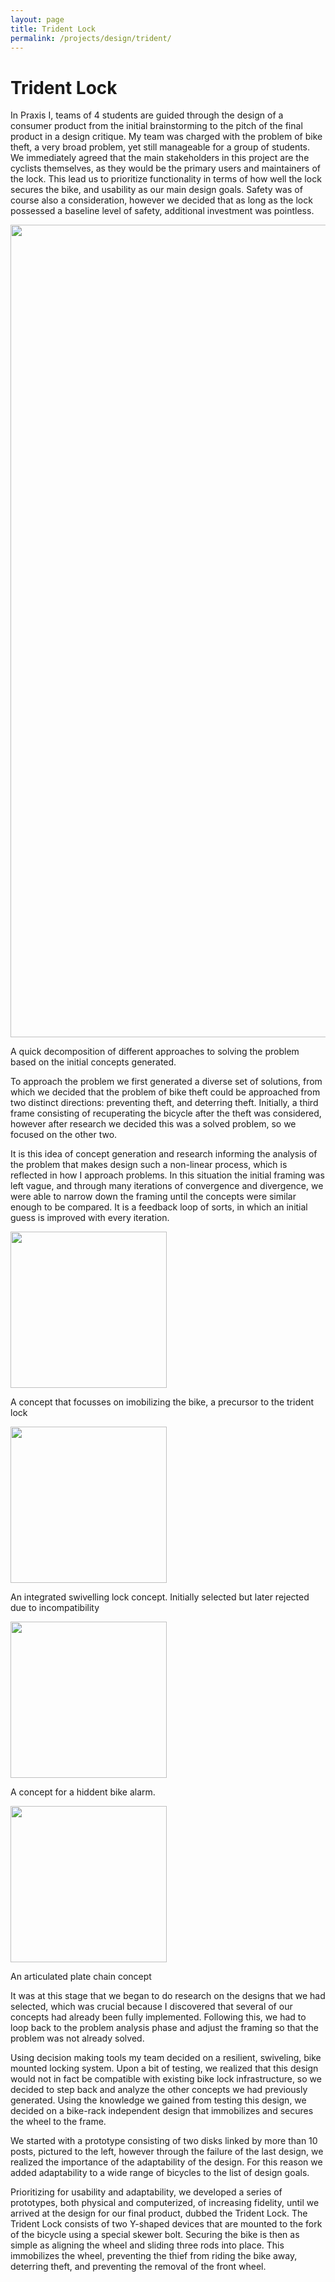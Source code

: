 ```yaml
---
layout: page
title: Trident Lock
permalink: /projects/design/trident/
---
```


Trident Lock
====

In Praxis I, teams of 4 students are guided through the design of a consumer product from the initial brainstorming to the pitch of the final product in a design critique. My team was charged with the problem of bike theft, a very broad problem, yet still manageable for a group of students. We immediately agreed that the main stakeholders in this project are the cyclists themselves, as they would be the primary users and maintainers of the lock. This lead us to prioritize functionality in terms of how well the lock secures the bike, and usability as our main design goals. Safety was of course also a consideration, however we decided that as long as the lock possessed a baseline level of safety, additional investment was pointless.

<div class="center">
    <div class="image-container">
        <img src="{{ site.baseurl }}/assets/design/func_dec.jpg" width="1300">
        <p>A quick decomposition of different approaches to solving the problem based on the initial concepts generated.</p>
    </div>
</div>


To approach the problem we first generated a diverse set of solutions, from which we decided that the problem of bike theft could be approached from two distinct directions: preventing theft, and deterring theft. Initially, a third frame consisting of recuperating the bicycle after the theft was considered, however after research we decided this was a solved problem, so we focused on the other two.

It is this idea of concept generation and research informing the analysis of the problem that makes design such a non-linear process, which is reflected in how I approach problems. In this situation the initial framing was left vague, and through many iterations of convergence and divergence, we were able to narrow down the framing until the concepts were similar enough to be compared. It is a feedback loop of sorts, in which an initial guess is improved with every iteration.

<div class="center">
    <div>
        <div class="image-container row4">
            <img src="{{ site.baseurl }}/assets/design/Concept0.jpg" height="250">
            <p>A concept that focusses on imobilizing the bike, a precursor to the trident lock</p>
        </div>
        <div class="image-container row4">
            <img src="{{ site.baseurl }}/assets/design/Concept1.png" height="250">
            <p>An integrated swivelling lock concept. Initially selected but later rejected due to incompatibility </p>
        </div>
        <div class="image-container row4">
            <img src="{{ site.baseurl }}/assets/design/Concept2.png" height="250">
            <p>A concept for a hiddent bike alarm.</p>
        </div>
        <div class="image-container row4">
            <img src="{{ site.baseurl }}/assets/design/Concept3.jpg" height="250">
            <p>An articulated plate chain concept</p>
        </div>
    </div>
</div>

It was at this stage that we began to do research on the designs that we had selected, which was crucial because I discovered that several of our concepts had already been fully implemented. Following this, we had to loop back to the problem analysis phase and adjust the framing so that the problem was not already solved.

Using decision making tools my team decided on a resilient, swiveling, bike mounted locking system. Upon a bit of testing, we realized that this design would not in fact be compatible with existing bike lock infrastructure, so we decided to step back and analyze the other concepts we had previously generated. Using the knowledge we gained from testing this design, we decided on a bike-rack independent design that immobilizes and secures the wheel to the frame.

We started with a prototype consisting of two disks linked by more than 10 posts, pictured to the left, however through the failure of the last design, we realized the importance of the adaptability of the design. For this reason we added adaptability to a wide range of bicycles to the list of design goals.

Prioritizing for usability and adaptability, we developed a series of prototypes, both physical and computerized, of increasing fidelity, until we arrived at the design for our final product, dubbed the Trident Lock. The Trident Lock consists of two Y-shaped devices that are mounted to the fork of the bicycle using a special skewer bolt. Securing the bike is then as simple as aligning the wheel and sliding three rods into place. This immobilizes the wheel, preventing the thief from riding the bike away, deterring theft, and preventing the removal of the front wheel.